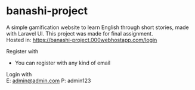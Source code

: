 # banashi-project
A simple gamification website to learn English through short stories, made with Laravel UI. This project was made for final assignment.
<br> Hosted in: https://banashi-project.000webhostapp.com/login

Register with
- You can register with any kind of email

Login with <br>
E: admin@admin.com
P: admin123
